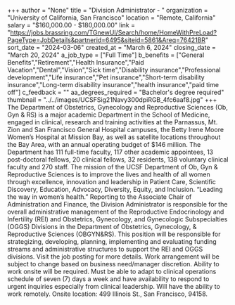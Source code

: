 +++
author = "None"
title = "Division Administrator - "
organization = "University of California, San Francisco"
location = "Remote, California"
salary = "$160,000.00 - $180,000.00"
link = "https://jobs.brassring.com/TGnewUI/Search/home/HomeWithPreLoad?PageType=JobDetails&partnerid=6495&siteid=5861&Areq=76421BR"
sort_date = "2024-03-06"
created_at = "March 6, 2024"
closing_date = "March 20, 2024"
a_job_type = ["Full Time"]
b_benefits = ["General Benefits","Retirement","Health Insurance","Paid Vacation","Dental","Vision","Sick time","Disability insurance","Professional development","Life insurance","Pet insurance","Short-term disability insurance","Long-term disability insurance","health insurance","paid time off"]
c_feedback = ""
aa_degrees_required = "Bachelor's degree required"
thumbnail = "../../images/UCSFSig21Navy300dpiRGB_4fc6aaf8.jpg"
+++
The Department of Obstetrics, Gynecology and Reproductive Sciences (Ob, Gyn & RS) is a major academic Department in the School of Medicine, engaged in clinical, research and training activities at the Parnassus, Mt. Zion and San Francisco General Hospital campuses, the Betty Irene Moore Women’s Hospital at Mission Bay, as well as satellite locations throughout the Bay Area, with an annual operating budget of $146 million. The Department has 111 full-time faculty, 117 other academic appointees, 13 post-doctoral fellows, 20 clinical fellows, 32 residents, 138 voluntary clinical faculty and 270 staff. The mission of the UCSF Department of Ob, Gyn & Reproductive Sciences is to improve the lives and health of all women through excellence, innovation and leadership in Patient Care, Scientific Discovery, Education, Advocacy, Diversity, Equity, and Inclusion. “Leading the way in women’s health.”  Reporting to the Associate Chair of Administration and Finance, the Division Administrator is responsible for the overall administrative management of the Reproductive Endocrinology and Infertility (REI) and Obstetrics, Gynecology, and Gynecologic Subspecialties (OGGS) Divisions in the Department of Obstetrics, Gynecology, & Reproductive Sciences (OBGYN&RS). This position will be responsible for strategizing, developing, planning, implementing and evaluating funding streams and administrative structures to support the REI and OGGS divisions. Visit the job posting for more details. Work arrangement will be subject to change based on business need/manager discretion. Ability to work onsite will be required. Must be able to adapt to clinical operations schedule of seven (7) days a week and have availability to respond to urgent inquiries especially from clinical leadership. Will have the ability to work remotely. Onsite location: 499 Illinois St., San Francisco, 94158. 